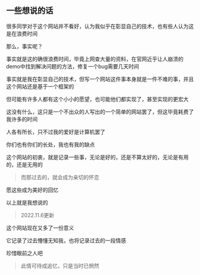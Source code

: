 ## 一些想说的话
很多同学对于这个网站并不看好，认为我似乎在彰显自己的技术，也有些人认为这是在浪费时间

那么，事实呢？

事实就是这的确很浪费时间，毕竟上网查大量的资料，在官网近乎让人崩溃的demo中找到解决问题的方法，修复一个bug需要几天时间

事实就是我在彰显自己的技术，但写一个网站这件事本身就是一件不难的事，并且这个网站还是基于一个框架的

但可能有许多人都有这个小小的愿望，也可能他们都实现了，甚至实现的更宏大

这没有什么，这只是一个不出众的人写出的一个简单的网站罢了，但这毕竟耗费了我许多的时间

人各有所长，只不过我的爱好是计算机罢了

你们也有你们的长处，我也有我的缺点

这个网站的初衷，就是记录一些事，无论是好的，还是不算太好的，无论是有用的，还是无用的

> 而那过去的，就会成为亲切的怀恋  

愿这些成为美好的回忆

以上就是我想说的

> 2022.11.6更新

这个网站现在又多了一份意义

它记录了过去懵懂无知我，也将记录过去的一段情感

珍惜眼前之人吧

> 此情可待成追忆，只是当时已惘然